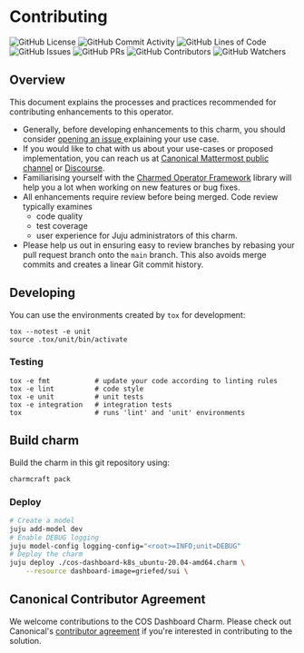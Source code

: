 # Contributing

![GitHub License](https://img.shields.io/github/license/canonical/catalogue-k8s-operator)
![GitHub Commit Activity](https://img.shields.io/github/commit-activity/y/canonical/catalogue-k8s-operator)
![GitHub Lines of Code](https://img.shields.io/tokei/lines/github/canonical/catalogue-k8s-operator)
![GitHub Issues](https://img.shields.io/github/issues/canonical/catalogue-k8s-operator)
![GitHub PRs](https://img.shields.io/github/issues-pr/canonical/catalogue-k8s-operator) 
![GitHub Contributors](https://img.shields.io/github/contributors/canonical/catalogue-k8s-operator) 
![GitHub Watchers](https://img.shields.io/github/watchers/canonical/catalogue-k8s-operator?style=social)

## Overview

This document explains the processes and practices recommended for contributing enhancements to
this operator.


- Generally, before developing enhancements to this charm, you should consider [opening an issue
  ](https://github.com/simskij/cos-dashboard-k8s-operator/issues) explaining your use case.
- If you would like to chat with us about your use-cases or proposed implementation, you can reach
  us at [Canonical Mattermost public channel](https://chat.charmhub.io/charmhub/channels/charm-dev)
  or [Discourse](https://discourse.charmhub.io/).
- Familiarising yourself with the [Charmed Operator Framework](https://juju.is/docs/sdk) library
  will help you a lot when working on new features or bug fixes.
- All enhancements require review before being merged. Code review typically examines
  - code quality
  - test coverage
  - user experience for Juju administrators of this charm.
- Please help us out in ensuring easy to review branches by rebasing your pull request branch onto
  the `main` branch. This also avoids merge commits and creates a linear Git commit history.

## Developing

You can use the environments created by `tox` for development:

```shell
tox --notest -e unit
source .tox/unit/bin/activate
```

### Testing

```shell
tox -e fmt           # update your code according to linting rules
tox -e lint          # code style
tox -e unit          # unit tests
tox -e integration   # integration tests
tox                  # runs 'lint' and 'unit' environments
```

## Build charm

Build the charm in this git repository using:

```shell
charmcraft pack
```

### Deploy

```bash
# Create a model
juju add-model dev
# Enable DEBUG logging
juju model-config logging-config="<root>=INFO;unit=DEBUG"
# Deploy the charm
juju deploy ./cos-dashboard-k8s_ubuntu-20.04-amd64.charm \
    --resource dashboard-image=griefed/sui \
```

## Canonical Contributor Agreement

We welcome contributions to the COS Dashboard Charm. Please check out Canonical's [contributor agreement](https://ubuntu.com/legal/contributors) if you're interested in contributing to the solution.
